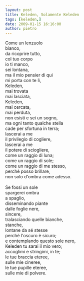 ```yaml
---
layout: post
title: Keleden, Solamente Keleden
tags: [keleden,]
date: 2009-01-15 16:16:00
author: pietro
---
```

Come un lenzuolo<br/>bianco,<br/>da ricoprire tutto,<br/>col tuo corpo<br/>io ti manco,<br/>sei lontana,<br/>ma il mio pensier di qui<br/>mi porta con te lì,<br/>Keleden,<br/>mai trovata<br/>mai lasciata,<br/>Keleden,<br/>mai cercata,<br/>mai perduta,<br/>non esisti e sei un sogno,<br/>ma ogni tanto qualche stella<br/>cade per sfortuna in terra;<br/>lascerai a me<br/>il privilegio di cogliere,<br/>lascerai a me<br/>il potere di sciogliere,<br/>come un raggio di luna;<br/>come un raggio di sole;<br/>come un raggio di me stesso,<br/>perché posso brillare,<br/>non solo d'ombra come adesso.<br/><br/>Se fossi un sole<br/>spargerei ombra<br/>a spaglio,<br/>disseminando piante<br/>dalle foglie nere,<br/>sincere,<br/>tralasciando quelle bianche,<br/>stanche,<br/>lontane da sé stesse<br/>perché l'oscuro è sicuro;<br/>e contemplando questo sole nero,<br/>Keleden tu sarai il mio vero;<br/>accoglimi e stringimi, in te;<br/>le tue braccia eteree,<br/>sulle mie cineree,<br/>le tue pupille eteree,<br/>sulle mie di polvere.
